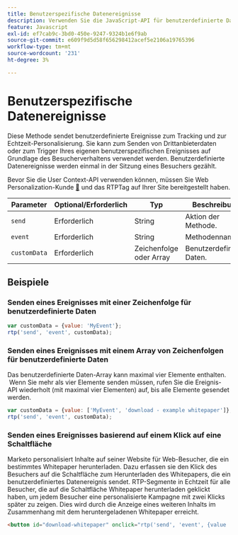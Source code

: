 ```yaml
---
title: Benutzerspezifische Datenereignisse
description: Verwenden Sie die JavaScript-API für benutzerdefinierte Datenereignisse zum Tracking Ihrer eindeutigen Ereignisse.
feature: Javascript
exl-id: ef7cab9c-3bd0-450e-9247-9324b1e6f9ab
source-git-commit: e609f9d5d58f656298412acef5e2106a19765396
workflow-type: tm+mt
source-wordcount: '231'
ht-degree: 3%

---
```


# Benutzerspezifische Datenereignisse

Diese Methode sendet benutzerdefinierte Ereignisse zum Tracking und zur Echtzeit-Personalisierung. Sie kann zum Senden von Drittanbieterdaten oder zum Trigger Ihres eigenen benutzerspezifischen Ereignisses auf Grundlage des Besucherverhaltens verwendet werden. Benutzerdefinierte Datenereignisse werden einmal in der Sitzung eines Besuchers gezählt.

Bevor Sie die User Context-API verwenden können, müssen Sie Web Personalization-Kunde [&#128279;](https://experienceleague.adobe.com/en/docs/marketo/using/product-docs/web-personalization/rtp-tag-implementation/deploy-the-rtp-javascript) und das RTPTag auf Ihrer Site bereitgestellt haben.

| Parameter | Optional/Erforderlich | Typ | Beschreibung |
|---|---|---|---|
| `send` | Erforderlich | String | Aktion der Methode. |
| `event` | Erforderlich | String | Methodenname. |
| `customData` | Erforderlich | Zeichenfolge oder Array | Benutzerdefinierte Daten. |

## Beispiele

### Senden eines Ereignisses mit einer Zeichenfolge für benutzerdefinierte Daten

```javascript
var customData = {value: 'MyEvent'};
rtp('send', 'event', customData);
```

### Senden eines Ereignisses mit einem Array von Zeichenfolgen für benutzerdefinierte Daten

Das benutzerdefinierte Daten-Array kann maximal vier Elemente enthalten.  Wenn Sie mehr als vier Elemente senden müssen, rufen Sie die Ereignis-API wiederholt (mit maximal vier Elementen) auf, bis alle Elemente gesendet werden.

```javascript
var customData = {value: ['MyEvent', 'download - example whitepaper']};
rtp('send', 'event', customData);
```

### Senden eines Ereignisses basierend auf einem Klick auf eine Schaltfläche

Marketo personalisiert Inhalte auf seiner Website für Web-Besucher, die ein bestimmtes Whitepaper herunterladen. Dazu erfassen sie den Klick des Besuchers auf die Schaltfläche zum Herunterladen des Whitepapers, die ein benutzerdefiniertes Datenereignis sendet. RTP-Segmente in Echtzeit für alle Besucher, die auf die Schaltfläche Whitepaper herunterladen geklickt haben, um jedem Besucher eine personalisierte Kampagne mit zwei Klicks später zu zeigen. Dies wird durch die Anzeige eines weiteren Inhalts im Zusammenhang mit dem heruntergeladenen Whitepaper erreicht.

```html
<button id="download-whitepaper" onclick="rtp('send', 'event', {value :'download - example whitepaper'})">Download</button>
```
